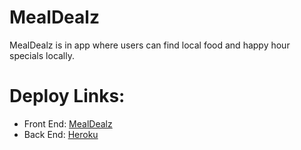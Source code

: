 # MealDealz
MealDealz is in app where users can find local food and happy hour specials locally.


# Deploy Links:
- Front End: [MealDealz](https://meal-dealz-client.firebaseapp.com/)
- Back End: [Heroku](https://galvanizespecials.herokuapp.com/products)





